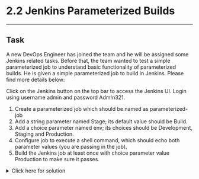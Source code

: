# 2.2 Jenkins Parameterized Builds
---
## Task
A new DevOps Engineer has joined the team and he will be assigned some Jenkins related tasks. Before that, the team wanted to test a simple parameterized job to understand basic functionality of parameterized builds. He is given a simple parameterized job to build in Jenkins. Please find more details below:

Click on the Jenkins button on the top bar to access the Jenkins UI. Login using username admin and password Adm!n321.

1. Create a parameterized job which should be named as parameterized-job
2. Add a string parameter named Stage; its default value should be Build.
3. Add a choice parameter named env; its choices should be Development, Staging and Production.
4. Configure job to execute a shell command, which should echo both parameter values (you are passing in the job).
5. Build the Jenkins job at least once with choice parameter value Production to make sure it passes.
<details>
  <summary>Click here for solution</summary>

  ## Solution
  
</details>
